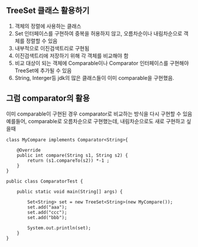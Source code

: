 TreeSet 클래스 활용하기
---------------------
1. 객체의 정렬에 사용하는 클래스
2. Set 인터페이스를 구현하여 중복을 허용하지 않고, 오름차순이나 내림차순으로 객체를 정렬할 수 있음
3. 내부적으로 이진검색트리로 구현됨
4. 이진검색트리에 저장하기 위해 각 객체를 비교해야 함
5. 비교 대상이 되는 객체에 Comparable이나 Comparator 인터페이스를 구현해야 TreeSet에 추가될 수 있음
6. String, Interger등 jdk의 많은 클래스들이 이미 comparable을 구현했음.

그럼 comparator의 활용
-----------
이미 comparable이 구현된 경우 comparator로 비교하는 방식을 다시 구현할 수 있음
예를들어, comparable로 오름차순으로 구현했는데, 내림차순으로도 새로 구현하고 싶을때
````
class MyCompare implements Comparator<String>{

	@Override
	public int compare(String s1, String s2) {
		return (s1.compareTo(s2)) *-1 ;
	}
}

public class ComparatorTest {
	
	public static void main(String[] args) {
		
		Set<String> set = new TreeSet<String>(new MyCompare());
		set.add("aaa");
		set.add("ccc");
		set.add("bbb");
				
		System.out.println(set);
	}
}
````